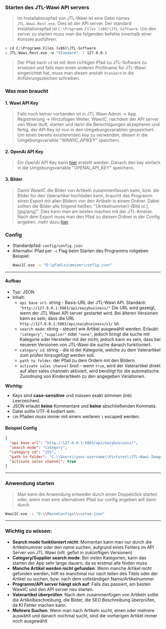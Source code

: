 ### Starten des JTL-Wawi API servers
> Im Installationspfad von JTL-Wawi ist eine Datei names `JTL.Wawi.Rest.exe`. Dies ist der API server. Der standard Installationspfad ist `C:\Programm Files (x86)\JTL-Software`. Um den server zu starten muss man die folgenden befehle innerhalb einer Konsole ausführen:

```sh
> cd C:\Programm Files (x86)\JTL-Software
> JTL.Wawi.Rest.exe -w "Standard" -l 127.0.0.1
```

> Der Pfad nach `cd` ist mit dem richtigen Pfad zu JTL-Software zu ersetzen und falls man einen anderen Profilname für JTL-Wawi eingerichtet hat, muss man diesen anstatt `Standard` in die Anführungszeichen schreiben.

### Was man braucht
#### 1. Wawi API Key
> Falls noch keiner vorhanden ist in JTL Wawi Admin -> App Registrierung -> Hinzufügen Weiter, WawiIC, nachdem der API server von Wawi läuft, starten und dann die Berechtigungen akzeptieren und fertig, der API Key ist nun in den Umgebungsvariablen gespeichert. Um einen bereits existierenden key zu verwenden, diesen in die Umgebungsvariable "WAWIIC_APIKEY" speichern.

#### 2. OpenAi API Key 
> Ein OpenAi API Key kann [hier](https://platform.openai.com/api-keys) erstellt werden. Danach den key einfach in die Umgebungsvariable "OPENAI_API_KEY" speichern.

#### 3. Bilder
> Damit WawiIC die Bilder von Artikeln zusammenfassen kann, bzw. die Bilder für den Vaterartikel hochladen kann, braucht das Programm einen Export mit allen Bildern von den Artikeln in einem Ordner. Dabei sollten die Bilder alle folgend heißen: "[Artikelnummer]-[Bild nr.].[jpg/png]". Dies kann man am besten machen mit der JTL-Ameise. Nach dem Export muss man den Pfad zu diesem Ordner in der Config angeben, mehr dazu [hier](###config). 

### Config

- Standardpfad: `config/config.json`  
- Alternativ: Pfad per `-c` Flag beim Starten des Programms mitgeben  
  Beispiel:
  ```sh
  WawiIC.exe -c "D:\pfad\zu\meiner\config.json"
  ```

---
#### Aufbau
- Typ: JSON
- Inhalt:
	- `api base url`: string - Basis-URL der JTL-Wawi API. Standard: `"http://127.0.0.1:5883/api/eazybusiness/"` Die URL wird gezeigt, wenn der JTL Wawi API server gestartet wird. Bei älteren Versionen kann es sein, dass die URL `http://127.0.0.1:5883/api/eazybusiness/v1/` ist.
	- `search mode`: string - steuert wie Artikel ausgewählt werden. Erlaubt: `"category"`, `"supplier"` oder `"none"`, jedoch bringt die suche mit Kategorie oder Hersteller mit der nicht, jedoch kann es sein, dass bei neueren Versionen von JTL-Wawi die suche danach funktioniert.
	- `category id`: string - die id der Kategorie, welche zu dem Vaterartikel zum prüfen hinzugefügt werden soll.
	- `path to folder`: der Pfad zu dem Ordern mit den Bildern.
	- `activate sales channel` bool - wenn `true`, wird der Vaterartikel direkt auf allen sales channeln aktiviert, wird benötigt für die automatische Zuordnung von Kinderartikeln zu den angegeben Variationen.

**Wichtig:**
- Keys sind **case-sensitive** und müssen exakt stimmen (inkl. Leerzeichen).
- JSON erlaubt **keine** Kommentare und **keine** abschließenden Kommata.
- Datei sollte UTF-8 kodiert sein.
- `\`in Pfaden muss immer mit einem weiteren `\` escaped werden.

#### Beispiel Config
```json
{
  "api base url": "http://127.0.0.1:5883/api/eazybusiness/",
  "search mode": "category",
  "category id": "155",
  "path to folder": "C:\\Users\\your-username\\Pictures\\JTL-Wawi-Images",
  "activate sales channel": true
}
```

---

### Anwendung starten
> Man kann die Anwendung entweder durch einen Doppelclick starten oder, wenn man eine alternativen Pfad zur config angeben will dann durch 

```sh
WawiIC.exe -c "D:\\MeineConfigs\\custom.json"
```

---
### Wichtig zu wissen:

- **Search mode funktioniert nicht**: Momentan kann man nur durch die Artikelnummer oder den name suchen, aufgrund eines Fehlers im API Server von JTL Wawi (vllt. gefixt in zukünftigen Versionen)
- **Category/Supplier search mode**: Bei vielen Kategorien, kann das starten der App sehr lange dauern, da es erstmal alle finden muss.
- **Manche Artikel werden nicht gefunden**: Wenn manche Artikel nicht gefunden werden, hilft es manchmal nur nach teilen des Titels oder der Artikel zu suchen, bzw. nach dem vollständigen Name/Artikelnummer
- **Programm/API server hängt sich auf**: Falls das passiert, am besten WawiIC und den API server neu starten.
- **Vaterartikel überprüfen**: Nach dem zusammenfügen von Artikeln sollte die Artikelbeschreibung, die Bilder, die SEO Beschreibung überprüfen, da KI Fehler machen kann.
- **Mehrere Suchen**: Wenn man nach Artikeln sucht, einen oder mehrere auswählt und danach nochmal sucht, sind die vorherigen Artikel immer noch ausgewählt